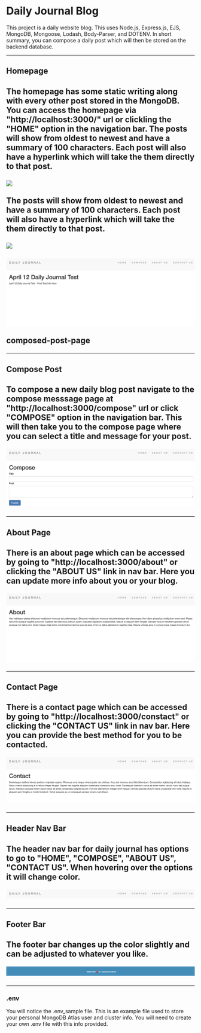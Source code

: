 <h1>Daily Journal Blog</h1>

<p>
This project is a daily website blog. This uses Node.js, Express.js, EJS, MongoDB, Mongoose, Lodash, Body-Parser, and DOTENV. In short summary, you can compose a daily post which will then be stored on the backend database.
</p>

---

<h2>Homepage<h2>

<p>
The homepage has some static writing along with every other post stored in the MongoDB. You can access the homepage via "http://localhost:3000/" url or clickling the "HOME" option in the navigation bar. The posts will show from oldest to newest and have a summary of 100 characters. Each post will also have a hyperlink which will take the them directly to that post.
</p>

<p>
  <img src="public/images/homepage.png">
</p>

<p>
The posts will show from oldest to newest and have a summary of 100 characters. Each post will also have a hyperlink which will take the them directly to that post.
</p>

<p>
  <img src="public/images/homepage-post.png">
</p>

<p>
  <img src="public/images/composed-post-page.png">
</p>

composed-post-page

---

<h2>Compose Post<h2>

<p>
To compose a new daily blog post navigate to the compose messsage page at "http://localhost:3000/compose" url or click "COMPOSE" option in the navigation bar. This will then take you to the compose page where you can select a title and message for your post.
</p>

<p>
  <img src="public/images/compose-post.png">
</p>

---

<h2>About Page<h2>

<p>
There is an about page which can be accessed by going to "http://localhost:3000/about" or clicking the "ABOUT US" link in nav bar. Here you can update more info about you or your blog.
</p>

<p>
  <img src="public/images/about-page.png">
</p>

---

<h2>Contact Page<h2>

<p>
There is a contact page which can be accessed by going to "http://localhost:3000/constact" or clicking the "CONTACT US" link in nav bar. Here you can provide the best method for you to be contacted.
</p>

<p>
  <img src="public/images/contact-page.png">
</p>

---

<h2>Header Nav Bar<h2>

<p>
The header nav bar for daily journal has options to go to "HOME", "COMPOSE", "ABOUT US", "CONTACT US". When hovering over the options it will change color.
</p>

<p>
  <img src="public/images/daily-journal-nav-bar.png">
</p>

---

<h2>Footer Bar<h2>

<p>
The footer bar changes up the color slightly and can be adjusted to whatever you like.
</p>

<p>
  <img src="public/images/footer-bar.png">
</p>

---

<h3>.env</h3>

<p>
You will notice the .env_sample file. This is an example file used to store your personal MongoDB Atlas user and cluster info. You will need to create your own .env file with this info provided.
</p>